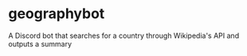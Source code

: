 # geographybot
A Discord bot that searches for a country through Wikipedia's API and outputs a summary
